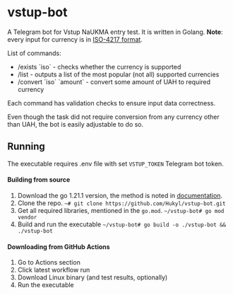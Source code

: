 # vstup-bot
A Telegram bot for Vstup NaUKMA entry test. It is written in Golang.
**Note**: every input for currency is in [ISO-4217 format](https://en.wikipedia.org/wiki/ISO_4217).

List of commands:
- /exists \`iso\` - checks whether the currency is supported
- /list - outputs a list of the most popular (not all) supported currencies
- /convert \`iso\` \`amount\` - convert some amount of UAH to required currency 

Each command has validation checks to ensure input data correctness. 

Even though the task did not require conversion from any currency other than UAH, the bot is easily adjustable to do so.

## Running

The executable requires .env file with set `VSTUP_TOKEN` Telegram bot token.

#### Building from source
1. Download the go 1.21.1 version, the method is noted in [documentation](https://go.dev/doc/install).
2. Clone the repo.
```~# git clone https://github.com/Hukyl/vstup-bot.git```
3. Get all required libraries, mentioned in the `go.mod`.
```~/vstup-bot# go mod vendor```
4. Build and run the executable
```~/vstup-bot# go build -o ./vstup-bot && ./vstup-bot```


#### Downloading from GitHub Actions
1. Go to Actions section
2. Click latest workflow run
3. Download Linux binary (and test results, optionally)
4. Run the executable